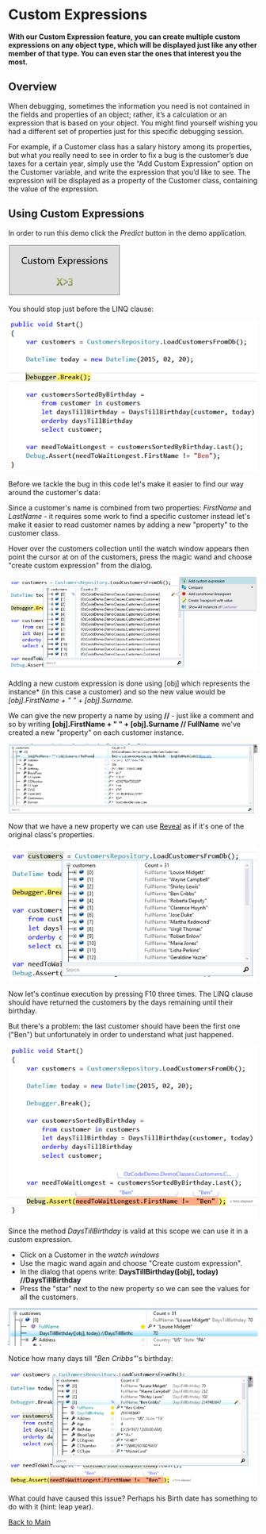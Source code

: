# Custom Expressions

**With our Custom Expression feature, you can create multiple custom expressions on any object type, which will be displayed just like any other member of that type. You can even star the ones that interest you the most.**

## Overview

When debugging, sometimes the information you need is not contained in the fields and properties of an object; rather, it’s a calculation or an expression that is based on your object. You might find yourself wishing you had a different set of properties just for this specific debugging session.

For example, if a Customer class has a salary history among its properties, but what you really need to see in order to fix a bug is the customer’s due taxes for a certain year, simply use the “Add Custom Expression” option on the Customer variable, and write the expression that you’d like to see. The expression will be displayed as a property of the Customer class, containing the value of the expression.

## Using Custom Expressions

In order to run this demo click the _Predict_ button in the demo application. 

![CustomEpressions Button](Resources/customExpressionsButton.PNG)

You should stop just before the LINQ clause:

![first breakpoint](Resources/firstBreakpoint.PNG)

Before we tackle the bug in this code let's make it easier to find our way around the customer's data: 

Since a customer's name is combined from two properties: *FirstName* and *LastName* - it requires some work to find a specific customer instead let's make it easier to read customer names by adding a new "property" to the customer class.

Hover over the customers collection until the watch window appears then point the cursor at on of the customers, press the magic wand and choose "create custom expression" from the dialog.

![Using magic wand](Resources/usingMagicWand.PNG)

Adding a new custom expression is done using [obj] which represents the instance* (in this case a customer) and so the new value would be *[obj].FirstName + " " + [obj].Surname*.

We can give the new property a name by using **//** - just like a comment and so by writing **[obj].FirstName + " " + [obj].Surname // FullName** we've created a new "property" on each customer instance.

![FullName custom expression](Resources/fullNameCE.PNG)

Now that we have a new property we can use [Reveal](../01.Reveal/README.md) as if it's one of the original class's properties.

![Using Reveal](Resources/customExpressionsReveal.PNG)

Now let's continue execution by pressing F10 three times. The LINQ clause should have returned the customers by the days remaining until their birthday. 

But there's a problem: the last customer should have been the first one ("Ben") but unfortunately in order to understand what just happened.

![Wrong last customer](Resources/wrongCustomer.PNG)

Since the method *DaysTillBirthday* is valid at this scope we can use it in a custom expression. 

- Click on a Customer in the *watch windows*
- Use the magic wand again and choose "Create custom expression". 
- In the dialog that opens write: **DaysTillBirthday([obj], today) //DaysTillBirthday**
- Press the "star" next to the new property so we can see the values for all the customers.

![customers days till birthday](Resources/addDaysTillBirthday.PNG)

Notice how many days till *"Ben Cribbs"*'s birthday: 

![Ben days till birthday](Resources/daysTillBirthday.PNG)

What could have caused this issue? Perhaps his Birth date has something to do with it (hint: leap year).

[Back to Main](../../README.md) 